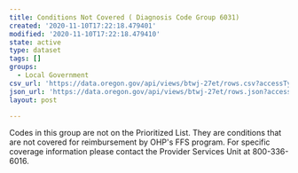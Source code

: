 ```yaml
---
title: Conditions Not Covered ( Diagnosis Code Group 6031)
created: '2020-11-10T17:22:18.479401'
modified: '2020-11-10T17:22:18.479410'
state: active
type: dataset
tags: []
groups:
  - Local Government
csv_url: 'https://data.oregon.gov/api/views/btwj-27et/rows.csv?accessType=DOWNLOAD'
json_url: 'https://data.oregon.gov/api/views/btwj-27et/rows.json?accessType=DOWNLOAD'
layout: post

---
```

Codes in this group are not on the Prioritized List.  They are conditions that are not covered for reimbursement by OHP's FFS program. For specific coverage information please contact the Provider Services Unit at 800-336-6016.
